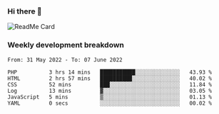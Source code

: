 ### Hi there 👋

<!--
**itzcy/itzcy** is a ✨ _special_ ✨ repository because its `README.md` (this file) appears on your GitHub profile.

Here are some ideas to get you started:

- 🔭 I’m currently working on ...
- 🌱 I’m currently learning ...
- 👯 I’m looking to collaborate on ...
- 🤔 I’m looking for help with ...
- 💬 Ask me about ...
- 📫 How to reach me: ...
- 😄 Pronouns: ...
- ⚡ Fun fact: ...
-->
![ReadMe Card](https://github-readme-stats.vercel.app/api?username=itzcy&show_icons=true&title_color=2d3198&icon_color=797cb8&text_color=24292e&bg_color=f6f8fa)

### Weekly development breakdown
<!--START_SECTION:waka-->

```text
From: 31 May 2022 - To: 07 June 2022

PHP          3 hrs 14 mins   ███████████░░░░░░░░░░░░░░   43.93 %
HTML         2 hrs 57 mins   ██████████░░░░░░░░░░░░░░░   40.02 %
CSS          52 mins         ███░░░░░░░░░░░░░░░░░░░░░░   11.84 %
Log          13 mins         ▓░░░░░░░░░░░░░░░░░░░░░░░░   03.05 %
JavaScript   5 mins          ▒░░░░░░░░░░░░░░░░░░░░░░░░   01.13 %
YAML         0 secs          ░░░░░░░░░░░░░░░░░░░░░░░░░   00.02 %
```

<!--END_SECTION:waka-->
